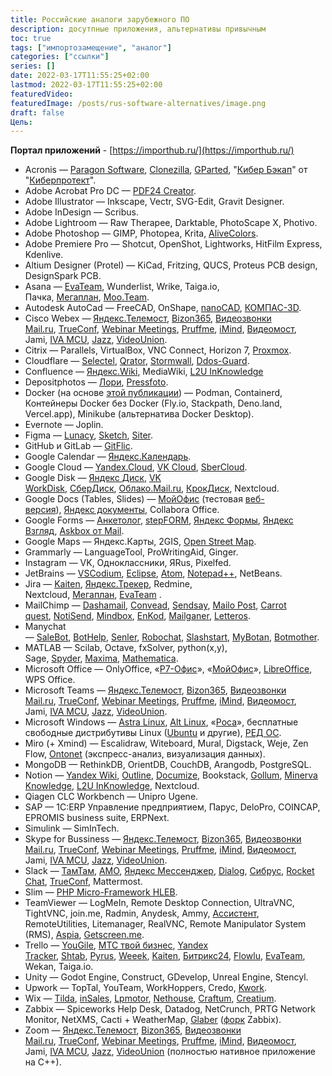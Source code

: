 ```yaml
---
title: Российские аналоги зарубежного ПО
description: досутпные приложения, альтернативы привычным
toc: true
tags: ["импортозамещение", "аналог"]
categories: ["ссылки"]
series: []
date: 2022-03-17T11:55:25+02:00
lastmod: 2022-03-17T11:55:25+02:00
featuredVideo:
featuredImage: /posts/rus-software-alternatives/image.png
draft: false
Цель: 
---
```


**Портал приложений** - [https://importhub.ru/](https://importhub.ru/)

- Acronis — [Paragon Software](https://www.paragon-software.com/ru/main-page/), [Clonezilla](https://sourceforge.net/projects/clonezilla/), [GParted](https://gparted.org/), "[Кибер Бэкап](https://cyberprotect.ru/products/backup/)" от "[Киберпротект](https://cyberprotect.ru/)".
- Adobe Acrobat Pro DC — [PDF24 Creator](https://tools.pdf24.org/ru/creator).
- Adobe Illustrator — Inkscape, Vectr, SVG-Edit, Gravit Designer.
- Adobe InDesign — Scribus.
- Adobe Lightroom — Raw Therapee, Darktable, PhotoScape X, Photivo.
- Adobe Photoshop — GIMP, Photopea, Krita, [AliveColors](https://alivecolors.com/ru/about-alivecolors.php).
- Adobe Premiere Pro — Shotcut, OpenShot, Lightworks, HitFilm Express, Kdenlive.
- Altium Designer (Protel) — KiCad, Fritzing, QUCS, Proteus PCB design, DesignSpark PCB.
- Asana — [EvaTeam](https://www.evateam.ru/), Wunderlist, Wrike, Taiga.io, Пачка, [Мегаплан](https://megaplan.ru/), [Moo.Team](https://moo.team/).
- Autodesk AutoCad — FreeCAD, OnShape, [nanoCAD](https://nanocad.ru/), [КОМПАС-3D](https://ascon.ru/products/7/review/).
- Cisco Webex — [Яндекс.Телемост](https://telemost.yandex.ru/), [Bizon365](https://bizon365.ru/), [Видеозвонки Mail.ru](https://calls.mail.ru/), [TrueConf](https://trueconf.ru/), [Webinar Meetings](https://webinar.ru/), [Pruffme](https://ru.pruffme.com/), [iMind](https://imind.ru/), [Видеомост](https://www.videomost.com/), Jami, [IVA MCU](https://iva-tech.ru/catalog/product-iva-mcu/), [Jazz](https://github.com/phphleb/hleb), [VideoUnion](https://videounion.ru/).
- Citrix — Parallels, VirtualBox, VNC Connect, Horizon 7, [Proxmox](https://habr.com/ru/company/selectel/blog/483236/).
- Cloudflare — [Selectel](https://selectel.ru/), [Qrator](https://qrator.net/ru/), [Stormwall](https://stormwall.pro/), [Ddos-Guard](https://ddos-guard.net/).
- Confluence — [Яндекс.Wiki](https://auth.cloud.yandex.ru/agreement?client_id=yc.oauth.wiki), MediaWiki, [L2U InKnowledge](https://l2u.ru/)
- Depositphotos — [Лори](https://lori.ru/), [Pressfoto](https://www.pressfoto.ru/).
- Docker (на основе [этой публикации](https://habr.com/ru/company/first/blog/598337/)) — Podman, Containerd, Контейнеры Docker без Docker (Fly.io, Stackpath, Deno.land, Vercel.app), Minikube (альтернатива Docker Desktop).
- Evernote — Joplin.
- Figma — [Lunacy](https://icons8.com/lunacy), [Sketch](https://www.sketch.com/), [Siter](https://siter.io/).
- GitHub и GitLab — [GitFlic](https://gitflic.ru/).
- Google Calendar — [Яндекс.Календарь](https://calendar.yandex.ru/).
- Google Cloud — [Yandex.Cloud](https://cloud.yandex.ru/), [VK Cloud](https://mcs.mail.ru/databases/), [SberCloud](https://sbercloud.ru/ru).
- Google Disk — [Яндекс Диск](https://disk.yandex.ru/client), [VK WorkDisk](https://biz.mail.ru/teambox/), [СберДиск](https://sberdisk.ru/), [Облако.Mail.ru](https://mcs.mail.ru/), [КрокДиск](https://welcome.disk.croc.ru/), Nextcloud.
- Google Docs (Tables, Slides) — [МойОфис](https://myoffice.ru/) (тестовая [веб-версия](https://edit.myoffice.ru/)), [Яндекс документы](https://docs.yandex.ru/docs), Collabora Office.
- Google Forms — [Анкетолог](https://anketolog.ru/), [stepFORM](https://stepform.io/ru), [Яндекс Формы](https://cloud.yandex.ru/services/forms), [Яндекс Взгляд](https://surveys.yandex.ru/landing), [Askbox от Mail](https://help.mail.ru/biz/askbox).
- Google Maps — Яндекс.Карты, 2GIS, [Open Street Map](https://www.openstreetmap.org/).
- Grammarly — LanguageTool, ProWritingAid, Ginger.
- Instagram — VK, Одноклассники, ЯRus, Pixelfed.
- JetBrains — [VSCodium](https://vscodium.com/), [Eclipse](https://www.eclipse.org/ide/), [Atom](https://atom.io/), [Notepad++](https://notepad-plus-plus.org/), NetBeans.
- Jira — [Kaiten](https://ru.kaiten.io/), [Яндекс.Трекер](https://cloud.yandex.ru/services/tracker), Redmine, Nextcloud, [Мегаплан](https://megaplan.ru/), [EvaTeam](https://www.evateam.ru/) .
- MailChimp — [Dashamail](https://dashamail.ru/), [Convead](https://convead.ru/), [Sendsay](https://sendsay.ru/), [Mailo Post](https://mailopost.ru/), [Carrot quest](https://www.carrotquest.io/), [NotiSend](https://notisend.ru/), [Mindbox](https://mindbox.ru/), [EnKod](https://enkod.io/), [Mailganer](https://mailganer.ru/ru/), [Letteros](https://letteros.com/).
- Manychat — [SaleBot](https://salebot.pro/), [BotHelp](https://bothelp.io/ru), [Senler](https://senler.ru/), [Robochat](https://robochat.io/), [Slashstart](https://slashstart.ru/), [MyBotan](https://mybotan.com/), [Botmother](https://botmother.com/ru).
- MATLAB — Scilab, Octave, fxSolver, python(x,y), Sage, [Spyder](https://www.spyder-ide.org/), [Maxima](https://maxima.sourceforge.io/ru/), [Mathematica](https://habr.com/ru/post/180925/).
- Microsoft Office — OnlyOffice, «[Р7-Офис](https://r7-office.ru/)», «[МойОфис](https://myoffice.ru/)», [LibreOffice](https://ru.libreoffice.org/), WPS Office.
- Microsoft Teams — [Яндекс.Телемост](https://telemost.yandex.ru/), [Bizon365](https://bizon365.ru/), [Видеозвонки Mail.ru](https://calls.mail.ru/), [TrueConf](https://trueconf.ru/), [Webinar Meetings](https://webinar.ru/), [Pruffme](https://ru.pruffme.com/), [iMind](https://imind.ru/), [Видеомост](https://www.videomost.com/), Jami, [IVA MCU](https://iva-tech.ru/catalog/product-iva-mcu/), [Jazz](https://github.com/phphleb/hleb), [VideoUnion](https://videounion.ru/).
- Microsoft Windows — [Astra Linux](https://astralinux.ru/), [Alt Linux](https://alt-linux.ru/), «[Роса](https://www.rosalinux.ru/)», бесплатные свободные дистрибутивы Linux ([Ubuntu](https://ubuntu.com/#download) и другие), [РЕД ОС](https://redos.red-soft.ru/).
- Miro (+ Xmind) — Escalidraw, Witeboard, Mural, Digstack, Weje, Zen Flow, [Ontonet](https://ontonet.ru/) (экспресс-анализ, визуализация данных).
- MongoDB — RethinkDB, OrientDB, CouchDB, Arangodb, PostgreSQL.
- Notion — [Yandex Wiki](https://wiki.yandex.ru/), [Outline](https://www.getoutline.com/), [Documize](https://www.documize.com/), Bookstack, [Gollum](https://github.com/gollum/gollum), [Minerva Knowledge](https://minervasoft.ru/kms), [L2U InKnowledge](https://l2u.ru/), Nextcloud.
- Qiagen CLC Workbench — Unipro Ugene.
- SAP — 1С:ERP Управление предприятием, Парус, DeloPro, COINCAP, EPROMIS business suite, ERPNext.
- Simulink — SimInTech.
- Skype for Bussiness — [Яндекс.Телемост](https://telemost.yandex.ru/), [Bizon365](https://bizon365.ru/), [Видеозвонки Mail.ru](https://calls.mail.ru/), [TrueConf](https://trueconf.ru/), [Webinar Meetings](https://webinar.ru/), [Pruffme](https://ru.pruffme.com/), [iMind](https://imind.ru/), [Видеомост](https://www.videomost.com/), Jami, [IVA MCU](https://iva-tech.ru/catalog/product-iva-mcu/), [Jazz](https://github.com/phphleb/hleb), [VideoUnion](https://videounion.ru/).
- Slack — [ТамТам](https://tamtam.chat/), [AMO](https://amo.tm/), [Яндекс Мессенджер](https://yandex.ru/messenger/), [Dialog](https://dlg.im/ru/), [Сибрус](https://www.cybrus.ru/ru/), [Rocket Chat](https://github.com/RocketChat), [TrueConf](https://trueconf.ru/), Mattermost.
- Slim — [PHP Micro-Framework HLEB](https://github.com/phphleb/hleb).
- TeamViewer — LogMeIn, Remote Desktop Connection, UltraVNC, TightVNC, join.me, Radmin, Anydesk, Ammy, [Ассистент](https://xn--80akicokc0aablc.xn--p1ai/), RemoteUtilities, Litemanager, RealVNC, Remote Manipulator System (RMS), [Aspia](https://habr.com/ru/post/439852/), [Getscreen.me](https://getscreen.me/).
- Trello — [YouGile](https://ru.yougile.com/), [МТС твой бизнес](https://tb.mts.ru/workzen), [Yandex Tracker](https://cloud.yandex.ru/services/tracker), [Shtab](https://shtab.app/), [Pyrus](https://pyrus.com/ru), [Weeek](https://weeek.net/ru), [Kaiten](https://ru.kaiten.io/), [Битрикс24](https://auth2.bitrix24.net/), [Flowlu](https://flowlu.ru/), [EvaTeam](https://www.evateam.ru/), Wekan, Taiga.io.
- Unity — Godot Engine, Construct, GDevelop, Unreal Engine, Stencyl.
- Upwork — TopTal, YouTeam, WorkHoppers, Credo, [Kwork](http://kwork.ru/).
- Wix — [Tilda](https://tilda.cc/), [inSales](https://www.insales.ru/), [Lpmotor](https://lpmotor.ru/), [Nethouse](https://nethouse.ru/), [Craftum](https://craftum.com/), [Creatium](https://creatium.io/).
- Zabbix — Spiceworks Help Desk, Datadog, NetCrunch, PRTG Network Monitor, NetXMS, Cacti + WeatherMap, [Glaber](https://glaber.io/) ([форк](https://gitlab.com/mikler/glaber/-/wikis/%D0%9E%D0%B1%D1%89%D0%B0%D1%8F-%D0%B8%D0%BD%D1%84%D0%BE%D1%80%D0%BC%D0%B0%D1%86%D0%B8%D1%8F,-%D0%B8%D1%81%D1%82%D0%BE%D1%80%D0%B8%D1%8F,-%D0%BE%D1%82%D0%BB%D0%B8%D1%87%D0%B8%D1%8F-%D0%BE%D1%82-Zabbix) Zabbix).
- Zoom — [Яндекс.Телемост](https://telemost.yandex.ru/), [Bizon365](https://bizon365.ru/), [Видеозвонки Mail.ru](https://calls.mail.ru/), [TrueConf](https://trueconf.ru/), [Webinar Meetings](https://webinar.ru/), [Pruffme](https://ru.pruffme.com/), [iMind](https://imind.ru/), [Видеомост](https://www.videomost.com/), Jami, [IVA MCU](https://iva-tech.ru/catalog/product-iva-mcu/), [Jazz](https://github.com/phphleb/hleb), [VideoUnion](https://videounion.ru/) (полностью нативное приложение на C++).